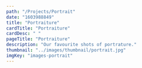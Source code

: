 ```yaml
---
path: "/Projects/Portrait"
date: "1603988849"
title: "Portraiture"
cardTitle: "Portraiture"
cardDesc: " "
pageTitle: "Portraiture"
description: "Our favourite shots of portrature."
thumbnail: "../images/thumbnail/portrait.jpg"
imgKey: "images-portrait"
---
```

